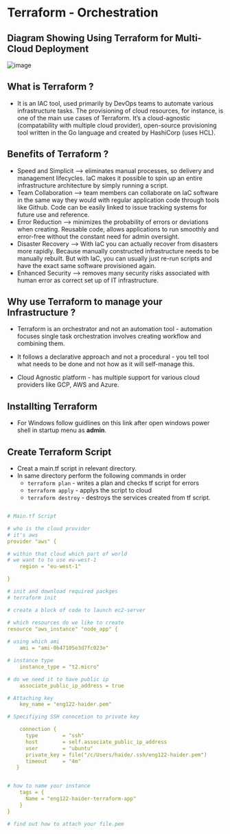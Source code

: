 # Terraform - Orchestration

## Diagram Showing Using Terraform for Multi-Cloud Deployment

![image](https://user-images.githubusercontent.com/97620055/189123364-ee2d3e4a-4bfc-4ebd-9b5a-35482c4b830b.png)

## What is Terraform ?

- It is an IAC tool, used primarily by DevOps teams to automate various infrastructure tasks. The provisioning of cloud resources, for instance, is one of the main use cases of Terraform. It’s a cloud-agnostic (compatability with multiple cloud provider), open-source provisioning tool written in the Go language and created by HashiCorp (uses HCL).

## Benefits of Terraform ?

- Speed and Simplicit --> eliminates manual processes, so delivery and management lifecycles. IaC makes it possible to spin up an entire infrastructure architecture by simply running a script.
- Team Collaboration --> team members can collaborate on IaC software in the same way they would with regular application code through tools like Github. Code can be easily linked to issue tracking systems for future use and reference.
- Error Reduction -->  minimizes the probability of errors or deviations when creating. Reusable code, allows applications to run smoothly and error-free without the constant need for admin oversight.
- Disaster Recovery --> With IaC you can actually recover from disasters more rapidly. Because manually constructed infrastructure needs to be manually rebuilt. But with IaC, you can usually just re-run scripts and have the exact same software provisioned again.
- Enhanced Security --> removes many security risks associated with human error as correct set up of IT infrastructure. 

## Why use Terraform to manage your Infrastructure ?

- Terraform is an orchestrator and not an automation tool - automation focuses single task orchestration involves creating workflow and combining them. 

- It follows a declarative approach and not a procedural - you tell tool what needs to be done and not how as it will self-manage this. 

- Cloud Agnostic platform - has multiple support for various cloud providers like GCP, AWS and Azure. 


## Installting Terraform

- For Windows follow guidlines on this link after open windows power shell in startup menu as **admin**.

## Create Terraform Script

- Creat a main.tf script in relevant directory.
- In same directory perform the following commands in order
    - `terraform plan` - writes a plan and checks tf script for errors
    - `terraform apply` - applys the script to cloud
    - `terraform destroy` - destroys the services created from tf script.
  
``` yaml

# Main.tf Script

# who is the cloud provider 
# it's aws
provider "aws" {

# within that cloud which part of world 
# we want to to use eu-west-1   
    region = "eu-west-1"

}

# init and download required packges 
# terraform init

# create a block of code to launch ec2-server

# which resources do we like to create
resource "aws_instance" "node_app" {
  
# using which ami
    ami = "ami-0b47105e3d7fc023e"

# instance type
    instance_type = "t2.micro"

# do we need it to have public ip
    associate_public_ip_address = true 

# Attaching key
    key_name = "eng122-haider.pem"

# Specifiying SSH conncetion to private key

    connection {
      type        = "ssh"
      host        = self.associate_public_ip_address
      user        = "ubuntu"
      private_key = file("/c/Users/haide/.ssh/eng122-haider.pem")
      timeout     = "4m"
   }


# how to name your instance
    tags = {
      Name = "eng122-haider-terraform-app"
    }
}

# find out how to attach your file.pem
```

